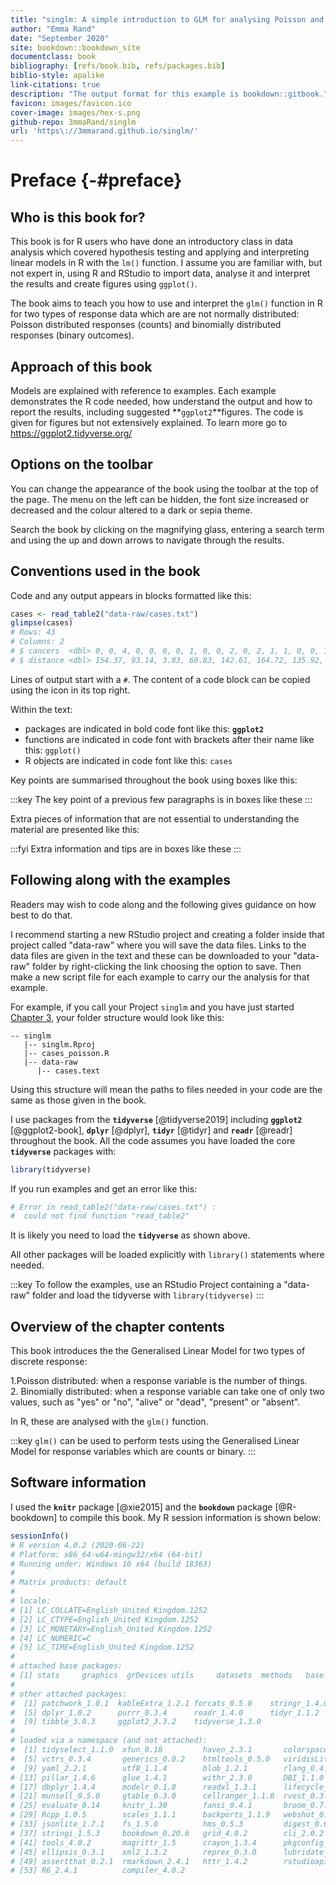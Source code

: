 ```yaml
--- 
title: "singlm: A simple introduction to GLM for analysing Poisson and Binomial responses in R"
author: "Emma Rand"
date: "September 2020"
site: bookdown::bookdown_site
documentclass: book
bibliography: [refs/book.bib, refs/packages.bib]
biblio-style: apalike
link-citations: true
description: "The output format for this example is bookdown::gitbook."
favicon: images/favicon.ico
cover-image: images/hex-s.png
github-repo: 3mmaRand/singlm
url: 'https\://3mmarand.github.io/singlm/'
---
```


# Preface {-#preface}




## Who is this book for?

This book is for R users who have done an introductory class in data analysis which covered hypothesis testing and applying and interpreting linear models in R with the `lm()` function. I assume you are familiar with, but not expert in, using R and RStudio to import data, analyse it and interpret the results and create figures using `ggplot()`. 

The book aims to teach you how to use and interpret the `glm()` function in R for two types of response data which are are not normally distributed: Poisson distributed responses (counts) and binomially distributed responses (binary outcomes). 

## Approach of this book

Models are explained with reference to examples. Each example demonstrates the R code needed, how understand the output and how to report the results, including suggested **`ggplot2`**figures. 
The code is given for figures but not extensively explained. To learn more go to  https://ggplot2.tidyverse.org/

## Options on the toolbar 

You can change the appearance of the book using the toolbar at the top of the page. The menu on the left can be hidden, the font size increased or decreased and the colour altered to a dark or sepia theme.

Search the book by clicking on the magnifying glass, entering a search term and using the up and down arrows to navigate through the results.

## Conventions used in the book
Code and any output appears in blocks formatted like this:


```r
cases <- read_table2("data-raw/cases.txt")
glimpse(cases)
# Rows: 43
# Columns: 2
# $ cancers  <dbl> 0, 0, 4, 0, 0, 0, 0, 1, 0, 0, 2, 0, 2, 1, 1, 0, 0, 1, 1, 1...
# $ distance <dbl> 154.37, 93.14, 3.83, 60.83, 142.61, 164.72, 135.92, 79.92,...
```

Lines of output start with a `#`. The content of a code block can be copied using the icon in its top right.

Within the text:

- packages are indicated in bold code font like this: **`ggplot2`**  
- functions are indicated in code font with brackets after their name like this: `ggplot()`  
- R objects are indicated in code font like this: `cases`  

Key points are summarised throughout the book using boxes like this:

:::key
The key point of a previous few paragraphs is in boxes like these
:::

Extra pieces of information that are not essential to understanding the material are presented like this:

:::fyi
Extra information and tips are in boxes like these
:::


## Following along with the examples
Readers may wish to code along and the following gives guidance on how best to do that.

I recommend starting a new RStudio project and creating a folder inside that project called "data-raw" where you will save the data files. Links to the data files are given in the text and these can be downloaded to your "data-raw" folder by right-clicking the link choosing the option to save. Then make a new script file for each example to carry our the analysis for that example.


For example, if you call your Project `singlm` and you have just started [Chapter 3](#pois-glm-single-cont), your folder structure would look like this:

```
-- singlm
   |-- singlm.Rproj
   |-- cases_poisson.R
   |-- data-raw
      |-- cases.text

```

Using this structure will mean the paths to files needed in your code are the same as those given in the book.

I use packages from the **`tidyverse`** [@tidyverse2019] including **`ggplot2`** [@ggplot2-book], **`dplyr`** [@dplyr], **`tidyr`** [@tidyr] and **`readr`** [@readr] throughout the book. All the code assumes you have loaded the core **`tidyverse`** packages with: 


```r
library(tidyverse)
```

If you run examples and get an error like this: 


```r
# Error in read_table2("data-raw/cases.txt") : 
#  could not find function "read_table2"
```

It is likely you need to load the **`tidyverse`** as shown above.

All other packages will be loaded explicitly with `library()` statements where needed. 

:::key
To follow the examples, use an RStudio Project containing a "data-raw" folder and load the tidyverse with `library(tidyverse)`
:::

## Overview of the chapter contents
This book introduces the the Generalised Linear Model for two types of discrete response:

1.Poisson distributed: when a response variable is the number of things.   
2. Binomially distributed: when a response variable can take one of only two values, such as "yes" or "no", "alive" or "dead", "present" or "absent".

In R, these are analysed with the `glm()` function.

:::key
`glm()` can be used to perform tests using the Generalised Linear Model for response variables which are counts or binary.
:::



## Software information

I used the **`knitr`** package [@xie2015] and the **`bookdown`** package [@R-bookdown] to compile this book. My R session information is shown below:


```r
sessionInfo()
# R version 4.0.2 (2020-06-22)
# Platform: x86_64-w64-mingw32/x64 (64-bit)
# Running under: Windows 10 x64 (build 18363)
# 
# Matrix products: default
# 
# locale:
# [1] LC_COLLATE=English_United Kingdom.1252 
# [2] LC_CTYPE=English_United Kingdom.1252   
# [3] LC_MONETARY=English_United Kingdom.1252
# [4] LC_NUMERIC=C                           
# [5] LC_TIME=English_United Kingdom.1252    
# 
# attached base packages:
# [1] stats     graphics  grDevices utils     datasets  methods   base     
# 
# other attached packages:
#  [1] patchwork_1.0.1  kableExtra_1.2.1 forcats_0.5.0    stringr_1.4.0   
#  [5] dplyr_1.0.2      purrr_0.3.4      readr_1.4.0      tidyr_1.1.2     
#  [9] tibble_3.0.3     ggplot2_3.3.2    tidyverse_1.3.0 
# 
# loaded via a namespace (and not attached):
#  [1] tidyselect_1.1.0  xfun_0.18         haven_2.3.1       colorspace_1.4-1 
#  [5] vctrs_0.3.4       generics_0.0.2    htmltools_0.5.0   viridisLite_0.3.0
#  [9] yaml_2.2.1        utf8_1.1.4        blob_1.2.1        rlang_0.4.7      
# [13] pillar_1.4.6      glue_1.4.1        withr_2.3.0       DBI_1.1.0        
# [17] dbplyr_1.4.4      modelr_0.1.8      readxl_1.3.1      lifecycle_0.2.0  
# [21] munsell_0.5.0     gtable_0.3.0      cellranger_1.1.0  rvest_0.3.6      
# [25] evaluate_0.14     knitr_1.30        fansi_0.4.1       broom_0.7.1      
# [29] Rcpp_1.0.5        scales_1.1.1      backports_1.1.9   webshot_0.5.2    
# [33] jsonlite_1.7.1    fs_1.5.0          hms_0.5.3         digest_0.6.25    
# [37] stringi_1.5.3     bookdown_0.20.6   grid_4.0.2        cli_2.0.2        
# [41] tools_4.0.2       magrittr_1.5      crayon_1.3.4      pkgconfig_2.0.3  
# [45] ellipsis_0.3.1    xml2_1.3.2        reprex_0.3.0      lubridate_1.7.9  
# [49] assertthat_0.2.1  rmarkdown_2.4.1   httr_1.4.2        rstudioapi_0.11  
# [53] R6_2.4.1          compiler_4.0.2
```

